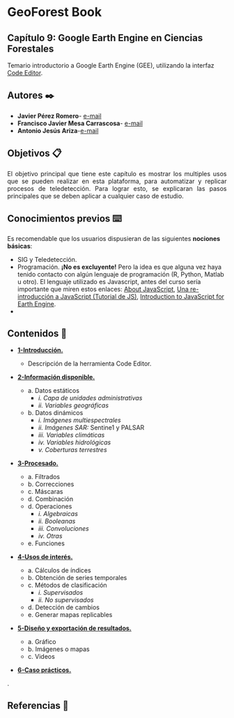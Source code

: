 # GeoForest Book
## Capítulo 9: Google Earth Engine en Ciencias Forestales
Temario introductorio a Google Earth Engine (GEE), utilizando la interfaz [Code Editor](https://code.earthengine.google.com/).


## Autores ✒️
* **Javier Pérez Romero**- [e-mail](o32pero@uco.es)
* **Francisco Javier Mesa Carrascosa**- [e-mail](ig2mecaf@uco.es)
* **Antonio Jesús Ariza**-[e-mail](antonio41993@gmail.com)


## Objetivos 📋

<div style="text-align: justify">El objetivo principal que tiene este capítulo es mostrar los multiples usos que se pueden realizar en esta plataforma, para automatizar y replicar procesos de teledetección. Para lograr esto, se explicaran las pasos principales que se deben aplicar a cualquier caso de estudio.</div>

## Conocimientos previos ⌨️

Es recomendable que los usuarios dispusieran de las siguientes __nociones básicas__:

 * SIG y Teledetección.
 * Programación. **¡No es excluyente!** Pero la idea es que alguna vez haya tenido contacto con algún lenguaje de programación (R, Python, Matlab u otro). El lenguaje utilizado es Javascript, antes del curso sería importante que miren estos enlaces: [About JavaScript](https://developer.mozilla.org/en-US/docs/Web/JavaScript/About_JavaScript), [Una re-introducción a JavaScript (Tutorial de JS)](https://developer.mozilla.org/es/docs/Web/JavaScript/Una_re-introducci%C3%B3n_a_JavaScript), [Introduction to JavaScript for Earth Engine](https://developers.google.com/earth-engine/tutorial_js_01).
 * 

## Contenidos 📖

 * [__1-Introducción.__](https://github.com/javiperez92/GeoForest_book)
    * Descripción de la herramienta Code Editor.


 * [__2-Información disponible.__](https://github.com/javiperez92/GeoForest_book)
    * a. Datos estáticos
       * *i. Capa de unidades administrativas*
       * *ii. Variables geográficas* 
    * b. Datos dinámicos
       * *i. Imágenes multiespectrales*
       * *ii. Imágenes SAR:* Sentine1 y PALSAR
       * *iii. Variables climáticas*
       * *iv. Variables hidrológicas*
       * *v. Coberturas terrestres*

 * [__3-Procesado.__](https://github.com/javiperez92/GeoForest_book)
    * a. Filtrados
    * b. Correcciones
    * c. Máscaras
    * d. Combinación
    * d. Operaciones 
        * *i. Algebraicas*
        * *ii. Booleanas*
        * *iii. Convoluciones*
        * *iv. Otras*
    * e. Funciones


 * [__4-Usos de interés.__](https://github.com/javiperez92/GeoForest_book)
    * a. Cálculos de índices
    * b. Obtención de series temporales
    * c. Métodos de clasificación
        * *i. Supervisados*
        * *ii. No supervisados*
    * d. Detección de cambios
    * e. Generar mapas replicables
    

 * [__5-Diseño y exportación de resultados.__](https://github.com/javiperez92/GeoForest_book)
     * a. Gráfico
     * b. Imágenes o mapas
     * c. Videos

* [__6-Caso prácticos.__](https://github.com/javiperez92/GeoForest_book)
     
.



## Referencias :mag_right:
